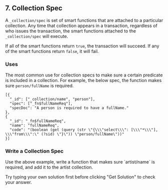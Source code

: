 ## 7. Collection Spec

A `_collection/spec` is set of smart functions that are attached to a particular collection. Any time that collection appears in a transaction, regardless of who issues the transaction, the smart functions attached to the `_collection/spec` will execute.

If all of the smart functions return `true`, the transaction will succeed. If any of the smart functions return `false`, it will fail.

### Uses
The most common use for collection specs to make sure a certain predicate is included in a collection. For example, the below spec, the function makes sure `person/fullName` is required.

```
[{
  "_id": ["_collection/name", "person"],
  "spec": ["_fn$fullNameReq"],
  "specDoc": "A person is required to have a fullName."
},
{
  "_id": "_fn$fullNameReq",
  "name": "fullNameReq",
  "code": "(boolean (get (query (str \"{\\\"select\\\": [\\\"*\\\"], \\\"from\\\":\" (?sid) \"}\")) \"person/fullName\"))"
}]
```

<div class="challenge">
<h3>Write a Collection Spec</h3>
<p>Use the above example, write a function that makes sure `artist/name` is required, and add it to the artist collection. </p>
<p>Try typing your own solution first before clicking "Get Solution" to check your answer. </p>
</div>